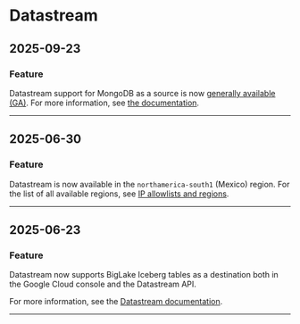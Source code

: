 # Datastream

## 2025-09-23

### Feature

Datastream support for MongoDB as a source is now [generally available (GA)](https://cloud.google.com/products/#product-launch-stages). For more information, see [the documentation](https://cloud.google.com/datastream/docs/sources-mongodb).

---
## 2025-06-30

### Feature

Datastream is now available in the `northamerica-south1` (Mexico) region. For the list of all available regions, see [IP allowlists and regions](https://cloud.google.com/datastream/docs/ip-allowlists-and-regions).

---
## 2025-06-23

### Feature

Datastream now supports BigLake Iceberg tables as a destination both in the
Google Cloud console and the Datastream API.

For more information, see the [Datastream documentation](https://cloud.google.com/datastream/docs/destination-blmt).

---
